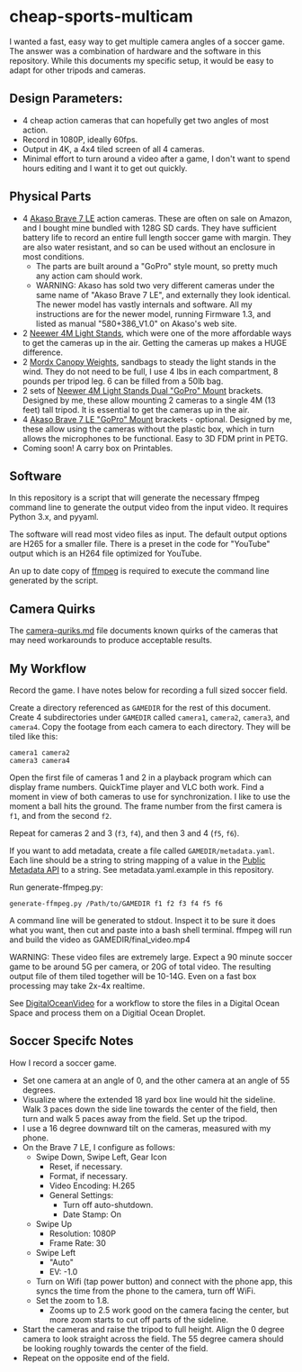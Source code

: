 # cheap-sports-multicam

I wanted a fast, easy way to get multiple camera angles of a soccer game.  The
answer was a combination of hardware and the software in this repository.  While
this documents my specific setup, it would be easy to adapt for other tripods and
cameras.

## Design Parameters:

- 4 cheap action cameras that can hopefully get two angles of most action.
- Record in 1080P, ideally 60fps.
- Output in 4K, a 4x4 tiled screen of all 4 cameras.
- Minimal effort to turn around a video after a game, I don't want to spend
  hours editing and I want it to get out quickly.

## Physical Parts

- 4 [Akaso Brave 7 LE](https://www.akasotech.com/support/Brave-7-LE) action cameras.
  These are often on sale on Amazon, and I bought mine bundled with 128G SD cards.
  They have sufficient battery life to record an entire full length soccer game with
  margin.  They are also water resistant, and so can be used without an enclosure in
  most conditions.
  - The parts are built around a "GoPro" style mount, so pretty much any action cam
    should work.
  - WARNING: Akaso has sold two very different cameras under the same name of 
    "Akaso Brave 7 LE", and externally they look identical.  The newer model has vastly 
    internals and software.  All my instructions are for the newer model, running
    Firmware 1.3, and listed as manual "580+386\_V1.0" on Akaso's web site.
- 2 [Neewer 4M Light Stands](https://www.amazon.com/dp/B0BTL5XYN6), which were one
  of the more affordable ways to get the cameras up in the air.  Getting the cameras
  up makes a HUGE difference.
- 2 [Mordx Canopy Weights](https://www.amazon.com/dp/B0CZ6JP45B), sandbags to steady
  the light stands in the wind.  They do not need to be full, I use 4 lbs in each
  compartment, 8 pounds per tripod leg.  6 can be filled from a 50lb bag.
- 2 sets of 
  [Neewer 4M Light Stands Dual "GoPro" Mount](https://www.printables.com/model/1387522-neewer-4m-light-stands-dual-gopro-mount)
  brackets.  Designed by me, these allow mounting 2 cameras to a single 4M (13 feet)
  tall tripod.  It is essential to get the cameras up in the air.
- 4 [Akaso Brave 7 LE "GoPro" Mount](https://www.printables.com/model/1387497-akaso-brave-7-le-gopro-mount) 
  brackets - optional.  Designed by me, these allow using the cameras without the 
  plastic box, which in turn allows the microphones to be functional.  Easy to 
  3D FDM print in PETG.
- Coming soon! A carry box on Printables.

## Software

In this repository is a script that will generate the necessary ffmpeg command line
to generate the output video from the input video.  It requires Python 3.x, and
pyyaml.

The software will read most video files as input.  The default output options are
H265 for a smaller file.  There is a preset in the code for "YouTube" output which
is an H264 file optimized for YouTube.

An up to date copy of [ffmpeg](https://ffmpeg.org) is required to execute the 
command line generated by the script.

## Camera Quirks

The [camera-quriks.md](camera-quirks.md) file documents known quirks of the cameras
that may need workarounds to produce acceptable results.

## My Workflow

Record the game.  I have notes below for recording a full sized soccer field.

Create a directory referenced as `GAMEDIR` for the rest of this document.  Create 4
subdirectories under `GAMEDIR` called `camera1`, `camera2`, `camera3`, and `camera4`.
Copy the footage from each camera to each directory.  They will be tiled like this:

```
camera1 camera2 
camera3 camera4
```

Open the first file of cameras 1 and 2 in a playback program which can display frame
numbers.  QuickTime player and VLC both work.  Find a moment in view of both cameras
to use for synchronization.  I like to use the moment a ball hits the ground.  The 
frame number from the first camera is `f1`, and from the second `f2`.

Repeat for cameras 2 and 3 (`f3`, `f4`), and then 3 and 4 (`f5`, `f6`).

If you want to add metadata, create a file called `GAMEDIR/metadata.yaml`.  Each
line should be a string to string mapping of a value in the
[Public Metadata API](https://ffmpeg.org/doxygen/7.0/group__metadata__api.html)
to a string.  See metadata.yaml.example in this repository.

Run generate-ffmpeg.py:

```
generate-ffmpeg.py /Path/to/GAMEDIR f1 f2 f3 f4 f5 f6
```

A command line will be generated to stdout.  Inspect it to be sure it does what you
want, then cut and paste into a bash shell terminal.  ffmpeg will run and build
the video as GAMEDIR/final\_video.mp4

WARNING: These video files are extremely large.  Expect a 90 minute soccer game to be
         around 5G per camera, or 20G of total video.  The resulting output file of them
         tiled together will be 10-14G.  Even on a fast box processing may take 2x-4x realtime.

See [DigitalOceanVideo](DigitalOceanVideo/) for a workflow to store the files in a Digital
Ocean Space and process them on a Digitial Ocean Droplet.

## Soccer Specifc Notes

How I record a soccer game.

- Set one camera at an angle of 0, and the other camera at an angle of 55 degrees.
- Visualize where the extended 18 yard box line would hit the sideline.  Walk 3 paces
  down the side line towards the center of the field, then turn and walk 5 paces away
  from the field.  Set up the tripod.
- I use a 16 degree downward tilt on the cameras, measured with my phone.
- On the Brave 7 LE, I configure as follows:
   - Swipe Down, Swipe Left, Gear Icon
      - Reset, if necessary.
      - Format, if necessary.
      - Video Encoding: H.265
      - General Settings:
         - Turn off auto-shutdown.
         - Date Stamp: On
   - Swipe Up
      - Resolution: 1080P
      - Frame Rate: 30
   - Swipe Left
      - "Auto"
      - EV: -1.0
   - Turn on Wifi (tap power button) and connect with the phone app, this syncs the 
     time from the phone to the camera, turn off WiFi.
   - Set the zoom to 1.8.
      - Zooms up to 2.5 work good on the camera facing the center, but more zoom
        starts to cut off parts of the sideline.
- Start the cameras and raise the tripod to full height.  Align the 0 degree camera to
  look straight across the field.  The 55 degree camera should be looking roughly
  towards the center of the field.
- Repeat on the opposite end of the field.

